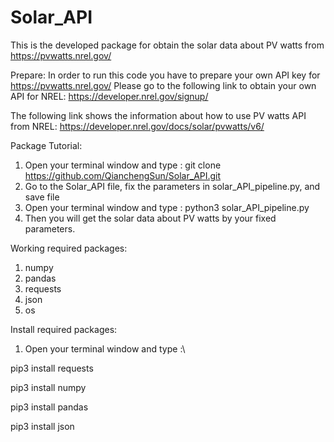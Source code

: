 # Solar_API

This is the developed package for obtain the solar data about PV watts from https://pvwatts.nrel.gov/

Prepare:
In order to run this code you have to prepare your own API key for https://pvwatts.nrel.gov/
Please go to the following link to obtain your own API for NREL:
https://developer.nrel.gov/signup/

The following link shows the information about how to use PV watts API from NREL:
https://developer.nrel.gov/docs/solar/pvwatts/v6/

Package Tutorial:
1. Open your terminal window and type :
git clone https://github.com/QianchengSun/Solar_API.git
2. Go to the Solar_API file, fix the parameters in solar_API_pipeline.py, and save file
3. Open your terminal window and type :
python3 solar_API_pipeline.py
4. Then you will get the solar data about PV watts by your fixed parameters.


Working required packages:
1. numpy
2. pandas
3. requests
4. json
5. os

Install required packages:
1. Open your terminal window and type :\

pip3 install requests

pip3 install numpy

pip3 install pandas

pip3 install json
